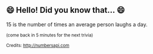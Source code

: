 ## 😄 Hello! Did you know that... 😄
15 is the number of times an average person laughs a day.

<sup>(come back in 5 minutes for the next trivia)</sup>


<sup>Credits: http://numbersapi.com</sup>
